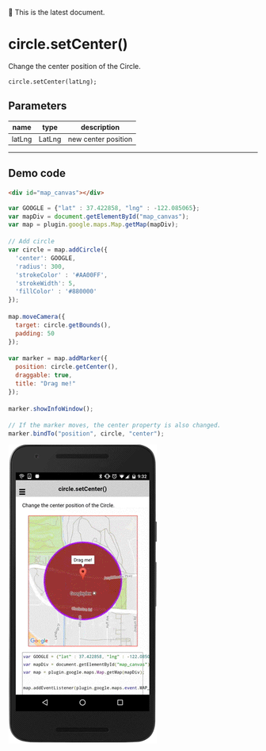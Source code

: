 :green_heart: This is the latest document.

# circle.setCenter()

Change the center position of the Circle.

```
circle.setCenter(latLng);
```


## Parameters

name           | type          | description
---------------|---------------|---------------------------------------
latLng         | LatLng        | new center position
-----------------------------------------------------------------------


## Demo code

```html
<div id="map_canvas"></div>
```

```js
var GOOGLE = {"lat" : 37.422858, "lng" : -122.085065};
var mapDiv = document.getElementById("map_canvas");
var map = plugin.google.maps.Map.getMap(mapDiv);

// Add circle
var circle = map.addCircle({
  'center': GOOGLE,
  'radius': 300,
  'strokeColor' : '#AA00FF',
  'strokeWidth': 5,
  'fillColor' : '#880000'
});

map.moveCamera({
  target: circle.getBounds(),
  padding: 50
});

var marker = map.addMarker({
  position: circle.getCenter(),
  draggable: true,
  title: "Drag me!"
});

marker.showInfoWindow();

// If the marker moves, the center property is also changed.
marker.bindTo("position", circle, "center");
```

![](image.gif)
